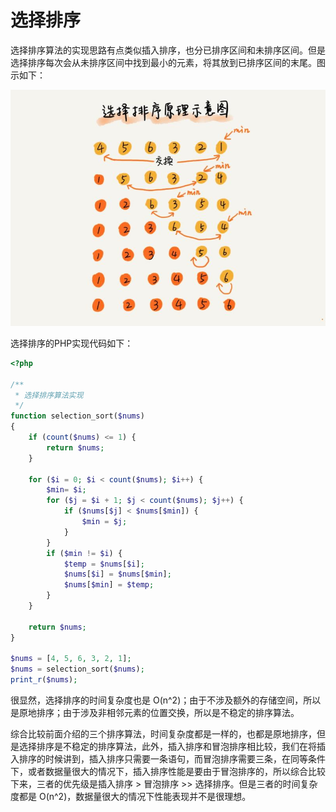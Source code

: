 # 选择排序

选择排序算法的实现思路有点类似插入排序，也分已排序区间和未排序区间。但是选择排序每次会从未排序区间中找到最小的元素，将其放到已排序区间的末尾。图示如下：

![选择排序](img/selection_sort.jpeg)

选择排序的PHP实现代码如下：

```php
<?php

/**
 * 选择排序算法实现
 */
function selection_sort($nums)
{
    if (count($nums) <= 1) {
        return $nums;
    }

    for ($i = 0; $i < count($nums); $i++) {
        $min= $i;
        for ($j = $i + 1; $j < count($nums); $j++) {
            if ($nums[$j] < $nums[$min]) {
                $min = $j;
            }
        }
        if ($min != $i) {
            $temp = $nums[$i];
            $nums[$i] = $nums[$min];
            $nums[$min] = $temp;
        }
    }

    return $nums;
}

$nums = [4, 5, 6, 3, 2, 1];
$nums = selection_sort($nums);
print_r($nums);
```

很显然，选择排序的时间复杂度也是 O(n^2)；由于不涉及额外的存储空间，所以是原地排序；由于涉及非相邻元素的位置交换，所以是不稳定的排序算法。

综合比较前面介绍的三个排序算法，时间复杂度都是一样的，也都是原地排序，但是选择排序是不稳定的排序算法，此外，插入排序和冒泡排序相比较，我们在将插入排序的时候讲到，插入排序只需要一条语句，而冒泡排序需要三条，在同等条件下，或者数据量很大的情况下，插入排序性能是要由于冒泡排序的，所以综合比较下来，三者的优先级是插入排序 > 冒泡排序 >> 选择排序。但是三者的时间复杂度都是 O(n^2)，数据量很大的情况下性能表现并不是很理想。